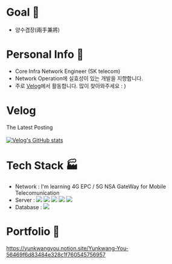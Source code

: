 # Goal 🔔
- 양수겸장(兩手兼將)

# Personal Info 💁
- Core Infra Network Engineer (SK telecom)
- Network Operation에 실효성이 있는 개발을 지향합니다.
- 주로  <a href = 'https://velog.io/@1996yyk'>Velog</a>에서 활동합니다. 많이 찾아와주세요 : )

  
# Velog
The Latest Posting<br><br>
[![Velog's GitHub stats](https://velog-readme-stats.vercel.app/api?name=1996yyk)](https://velog.io/@1996yyk)
<br>


# Tech Stack 🏭
- Network : I'm learning 4G EPC / 5G NSA GateWay for Mobile Telecomunication
- Server :
<span><img src="https://img.shields.io/badge/Python API-3776AB?style=flat&logo=python&logoColor=white"/></span>
<span><img src="https://img.shields.io/badge/Flask API-000000?style=flat&logo=Flask&logoColor=white"/></span>
<span><img src="https://img.shields.io/badge/Shell-181717?style=flat&logo=linux&logoColor=white"/></span>
<span><img src="https://img.shields.io/badge/Ubuntu-FCC624?style=flat&logo=linux&logoColor=white"/></span>
<span><img src="https://img.shields.io/badge/CentOS-4479A1?style=flat&logo=CentOS&logoColor=white"/></span>
- Database : 
<span><img src="https://img.shields.io/badge/MySQL-4479A1?style=flat&logo=mysql&logoColor=white"/></span>

# Portfolio 📗
<a href = "https://yunkwangyou.notion.site/Yunkwang-You-56469f6d83484e328c1f760545756957">https://yunkwangyou.notion.site/Yunkwang-You-56469f6d83484e328c1f760545756957</a>
